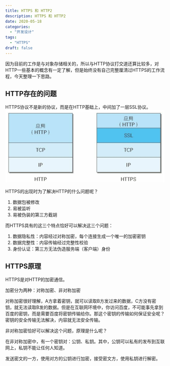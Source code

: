 ```yaml
---
title: HTTPS 和 HTTP2
description: HTTPS 和 HTTP2
date: 2020-05-18
categories:
  - "开发设计"
tags:
  - "HTTPS"
draft: false
---
```


因为目前的工作是与对象存储相关的，所以与HTTP协议打交道还算比较多，对HTTP一些基本的概念有一定了解，但是始终没有自己完整厘清过HTTPS的工作流程，今天整理一下思路。<!--more-->

## HTTP存在的问题
HTTPS协议不是新的协议，而是在HTTP基础上，中间加了一层SSL协议。
![20200727220356](https://raw.githubusercontent.com/hujianxin/pico/master/img/20200727220356.png)

HTTPS的出现时为了解决HTTP的什么问题呢？
1. 数据包被修改
2. 易被监听
3. 易被伪装的第三方截胡

而HTTPS具有的这三个特点恰好可以解决这三个问题：
1. 数据隐私性：内容经过对称加密，每个连接生成一个唯一的加密密钥
2. 数据完整性：内容传输经过完整性校验
3. 身份认证：第三方无法伪造服务端（客户端）身份

## HTTPS原理
HTTPS是对HTTP的加密通信。

加密分为两种：对称加密、非对称加密

对称加密很好理解，A方拿着密钥，就可以读取B方发过来的数据，C方没有密钥，就无法读取B发的数据。但是在互联网环境中，你访问百度，不可能事先拿到百度的密钥，而是需要百度将密钥传输给你。那这个密钥的传输如何保证安全呢？密钥的安全传输无法解决，内容就无法安全传输。

非对称加密恰好可以解决这个问题，原理是什么呢？

在非对称加密中，有一个密钥对：公钥、私钥。其中，公钥可以私有的发布到互联网上，私钥不能让任何人知道。

发送密文的一方，使用对方的公钥进行加密，接受密文方，使用私钥进行解密。
